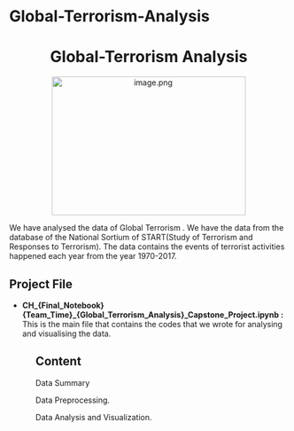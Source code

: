 # Global-Terrorism-Analysis
<h1 align="center">Global-Terrorism Analysis</h1>
<p align="center"> 
<img src=https://media.giphy.com/media/l0HlCjhxMSf6OEX96/giphy.gif alt="image.png" width="350px" height="250px">
  </p>
<p>We have analysed the data of Global Terrorism . We have the data from the database of the National Sortium of START(Study of Terrorism and Responses to Terrorism).
The data contains the events of terrorist activities happened each year from the year 1970-2017.</p>


<h2> Project File</h2> 
<ul>
<li><b>CH_{Final_Notebook}{Team_Time}_{Global_Terrorism_Analysis}_Capstone_Project.ipynb :</b> This is the main file that contains the codes that we wrote for analysing and visualising the data.
<ul>
 <h2> Content </h2> 
<p>Data Summary</p>
<p>Data Preprocessing.</p>
<p>Data Analysis and Visualization.</p>
